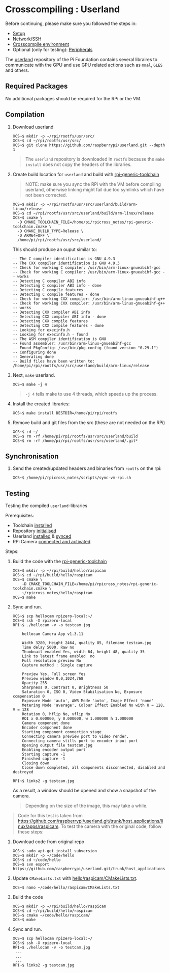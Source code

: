 # Crosscompiling : Userland

Before continuing, please make sure you followed the steps in:
- [Setup](01-setup.md)
- [Network/SSH](02-network.md)
- [Crosscompile environment](04-xc-setup.md)
- Optional (only for testing): [Peripherals](03-peripherals.md)

The [userland](https://github.com/raspberrypi/userland) repository of the Pi Foundation contains several libraires to communicate with the GPU and use GPU related actions such as `mmal`, `GLES` and others.

## Required Packages

No additional packages should be required for the RPi or the VM.

## Compilation

1. Download userland
    ```
    XCS~$ mkdir -p ~/rpi/rootfs/usr/src/
    XCS~$ cd ~/rpi/rootfs/usr/src/
    XCS~$ git clone https://github.com/raspberrypi/userland.git --depth 1
    ```
    > The `userland` repository is downloaded in `rootfs` because the `make install` does not copy the headers of the libraries. 
        
1. Create build location for `userland` and build with [rpi-generic-toolchain](rpi-generic-toolchain.cmake)
   
   > NOTE: make sure you sync the RPi with the VM before compiling userland, otherwise linking might fail due too symlinks which have not been corrected.
 
    ```
    XCS~$ mkdir -p ~/rpi/rootfs/usr/src/userland/build/arm-linux/release
    XCS~$ cd ~/rpi/rootfs/usr/src/userland/build/arm-linux/release
    XCS~$ cmake \
      -D CMAKE_TOOLCHAIN_FILE=/home/pi/rpicross_notes/rpi-generic-toolchain.cmake \
      -D CMAKE_BUILD_TYPE=Release \
      -D ARM64=OFF \
      /home/pi/rpi/rootfs/usr/src/userland/
    ```
    This should produce an ouput similar to:
  
    ```
    -- The C compiler identification is GNU 4.9.3
    -- The CXX compiler identification is GNU 4.9.3
    -- Check for working C compiler: /usr/bin/arm-linux-gnueabihf-gcc
    -- Check for working C compiler: /usr/bin/arm-linux-gnueabihf-gcc -- works
    -- Detecting C compiler ABI info
    -- Detecting C compiler ABI info - done
    -- Detecting C compile features
    -- Detecting C compile features - done
    -- Check for working CXX compiler: /usr/bin/arm-linux-gnueabihf-g++
    -- Check for working CXX compiler: /usr/bin/arm-linux-gnueabihf-g++ -- works
    -- Detecting CXX compiler ABI info
    -- Detecting CXX compiler ABI info - done
    -- Detecting CXX compile features
    -- Detecting CXX compile features - done
    -- Looking for execinfo.h
    -- Looking for execinfo.h - found
    -- The ASM compiler identification is GNU
    -- Found assembler: /usr/bin/arm-linux-gnueabihf-gcc
    -- Found PkgConfig: /usr/bin/pkg-config (found version "0.29.1") 
    -- Configuring done
    -- Generating done
    -- Build files have been written to: /home/pi/rpi/rootfs/usr/src/userland/build/arm-linux/release
    ```

1. Next, `make` userland.
    ```
    XCS~$ make -j 4
    ```
    > `-j 4` tells make to use 4 threads, which speeds up the process. 
  
1. Install the created libraries:
    ```
    XCS~$ make install DESTDIR=/home/pi/rpi/rootfs
    ```
  
1. Remove build and git files from the src (these are not needed on the RPi)
    ```
    XCS~$ cd ~/
    XCS~$ rm -rf /home/pi/rpi/rootfs/usr/src/userland/build
    XCS~$ rm -rf /home/pi/rpi/rootfs/usr/src/userland/.git*
    ```
 
## Synchronisation
    
1. Send the created/updated headers and binaries from `rootfs` on the rpi:
    ```
    XCS~$ /home/pi/rpicross_notes/scripts/sync-vm-rpi.sh
    ```

## Testing
Testing the compiled `userland`-libraries

Prerequisites: 
- Toolchain [installed](04-xc-setup.md#required-packages)
- Repository [initialised](04-xc-setup.md#init-repository)
- Userland [installed](#compilation) & [synced](#synchronisation)
- RPi Camera [connected and activated](03-peripherals.md#camera)

Steps:

1. Build the code with the [rpi-generic-toolchain](rpi-generic-toolchain.cmake)
    ```
    XCS~$ mkdir -p ~/rpi/build/hello/raspicam
    XCS~$ cd ~/rpi/build/hello/raspicam
    XCS~$ cmake \
        -D CMAKE_TOOLCHAIN_FILE=/home/pi/rpicross_notes/rpi-generic-toolchain.cmake \
        ~/rpicross_notes/hello/raspicam
    XCS~$ make
    ```
  
1. Sync and run.
    ```
    XCS~$ scp hellocam rpizero-local:~/ 
    XCS~$ ssh -X rpizero-local
    RPI~$ ./hellocam -v -o testcam.jpg
    
        hellocam Camera App v1.3.11

        Width 3280, Height 2464, quality 85, filename testcam.jpg
        Time delay 5000, Raw no
        Thumbnail enabled Yes, width 64, height 48, quality 35
        Link to latest frame enabled  no
        Full resolution preview No
        Capture method : Single capture

        Preview Yes, Full screen Yes
        Preview window 0,0,1024,768
        Opacity 255
        Sharpness 0, Contrast 0, Brightness 50
        Saturation 0, ISO 0, Video Stabilisation No, Exposure compensation 0
        Exposure Mode 'auto', AWB Mode 'auto', Image Effect 'none'
        Metering Mode 'average', Colour Effect Enabled No with U = 128, V = 128
        Rotation 0, hflip No, vflip No
        ROI x 0.000000, y 0.000000, w 1.000000 h 1.000000
        Camera component done
        Encoder component done
        Starting component connection stage
        Connecting camera preview port to video render.
        Connecting camera stills port to encoder input port
        Opening output file testcam.jpg
        Enabling encoder output port
        Starting capture -1
        Finished capture -1
        Closing down
        Close down completed, all components disconnected, disabled and destroyed

    RPI~$ links2 -g testcam.jpg
    ```
    
    As a result, a window should be opened and show a snapshot of the camera. 
    > Depending on the size of the image, this may take a while.
  
> Code for this test is taken from https://github.com/raspberrypi/userland.git/trunk/host_applications/linux/apps/raspicam. To test the camera with the original code, follow these steps:

1. Download code from original repo
    ```
    XCS~$ sudo apt-get install subversion
    XCS~$ mkdir -p ~/code/hello
    XCS~$ cd ~/code/hello
    XCS~$ svn export https://github.com/raspberrypi/userland.git/trunk/host_applications/linux/apps/raspicam
    ```

1. Update `CMakeLists.txt` with [hello/raspicam/CMakeLists.txt](hello/raspicam/CMakeLists.txt).
    ```
    XCS~$ nano ~/code/hello/raspicam/CMakeLists.txt
    ```
    
1. Build the code 
    ```
    XCS~$ mkdir -p ~/rpi/build/hello/raspicam
    XCS~$ cd ~/rpi/build/hello/raspicam
    XCS~$ cmake ~/code/hello/raspicam/
    XCS~$ make
    ```
  
1. Sync and run.
    ```
    XCS~$ scp hellocam rpizero-local:~/ 
    XCS~$ ssh -X rpizero-local
    RPI~$ ./hellocam -v -o testcam.jpg
     ...
     ...
     ...
    RPI~$ links2 -g testcam.jpg
